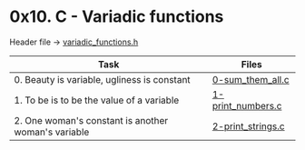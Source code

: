 # 0x10. C - Variadic functions

Header file -> [variadic_functions.h](./variadic_functions.h)

|Task|Files|
|----|-----|
|0. Beauty is variable, ugliness is constant|[0-sum_them_all.c](./0-sum_them_all.c)|
|1. To be is to be the value of a variable|[1-print_numbers.c](./1-print_numbers.c)|
|2. One woman's constant is another woman's variable|[2-print_strings.c](./2-print_strings.c)|

